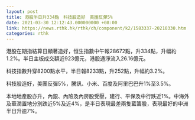 ```yaml
---
layout: post
title: 港股半日升334點　科技股造好　美團反彈5%
date: 2021-03-30 12:12:43.000000000 +08:00
link: https://news.rthk.hk/rthk/ch/component/k2/1583337-20210330.htm
categories: rthk
---
```


港股在期指結算日顯著造好，恒生指數中午報28672點，升334點，升幅約1.2%。半日主板成交額近923億元，港股通淨流入26.16億元。

科技指數升穿8200點水平，半日報8233點，升252點，升幅約3.2%。

科技股造好，美團反彈5%，騰訊、小米、百度及阿里巴巴升1%至3.5%。

本地地產股亦升，內銀、內險及內房股受壓，建行、平保及中行跌近1%。中海外及華潤置地分別跌近5%及近4%，是半日表現最差兩隻藍籌股，表現最好的申洲半日升逾7%。
